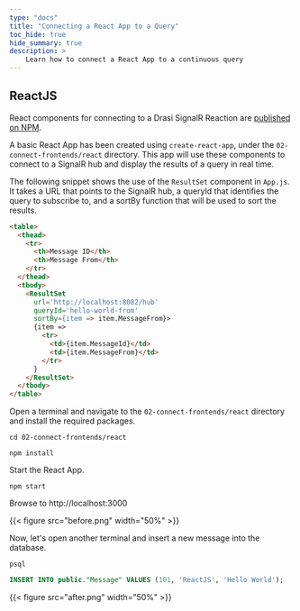 ```yaml
---
type: "docs"
title: "Connecting a React App to a Query"
toc_hide: true
hide_summary: true
description: >
    Learn how to connect a React App to a continuous query
---
```


## ReactJS

React components for connecting to a Drasi SignalR Reaction are [published on NPM](https://www.npmjs.com/package/@drasi/signalr-react).

A basic React App has been created using `create-react-app`, under the `02-connect-frontends/react` directory.  This app will use these components to connect to a SignalR hub and display the results of a query in real time.

The following snippet shows the use of the `ResultSet` component in `App.js`.
It takes a URL that points to the SignalR hub, a queryId that identifies the query to subscribe to, and a sortBy function that will be used to sort the results.

```html
<table>
  <thead>
    <tr>
      <th>Message ID</th>
      <th>Message From</th>
    </tr>
  </thead>
  <tbody>
    <ResultSet
      url='http://localhost:8082/hub'
      queryId='hello-world-from'
      sortBy={item => item.MessageFrom}>
      {item =>
        <tr>
          <td>{item.MessageId}</td>
          <td>{item.MessageFrom}</td>
        </tr>
      }
    </ResultSet>
  </tbody>
</table>
```

Open a terminal and navigate to the `02-connect-frontends/react` directory and install the required packages.

```shell
cd 02-connect-frontends/react
```

```shell
npm install
```

Start the React App.

```shell
npm start
```

Browse to http://localhost:3000

{{< figure src="before.png" width="50%" >}}

Now, let's open another terminal and insert a new message into the database.

```shell
psql
```

```sql
INSERT INTO public."Message" VALUES (101, 'ReactJS', 'Hello World');
```

{{< figure src="after.png" width="50%" >}}

